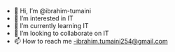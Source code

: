 - 👋 Hi, I’m @ibrahim-tumaini
- 👀 I’m interested in IT
- 🌱 I’m currently learning IT
- 💞️ I’m looking to collaborate on IT
- 📫 How to reach me -ibrahim.tumaini254@gmail.com

<!---
ibrahim-tumaini/ibrahim-tumaini is a ✨ special ✨ repository because its `README.md` (this file) appears on your GitHub profile.
You can click the Preview link to take a look at your changes.
--->
